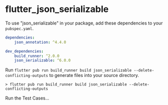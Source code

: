 # flutter_json_serializable
 
To use "json_serializable" in your package, add these
dependencies to your `pubspec.yaml`.

```yaml
dependencies:
    json_annotation: ^4.4.0

dev_dependencies:
    build_runner: ^2.0.0
    json_serializable: ^6.0.0
```

Run `flutter pub run build_runner build json_serializable --delete-conflicting-outputs` to generate files into your source directory.

```console
> flutter pub run build_runner build json_serializable --delete-conflicting-outputs
```

Run the Test Cases...